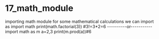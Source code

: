 # 17_math_module
importing math module for some mathematical calculations
we can import as
import math
print(math.factorial(3)) #3!=3*2=6
 ----------or-----------
 import math as m
 a=2,3
 print(m.prod(a))#6 
